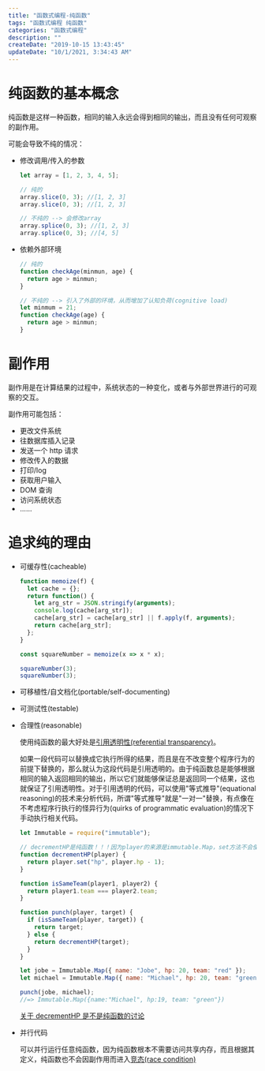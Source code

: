 ```yaml
---
title: "函数式编程-纯函数"
tags: "函数式编程 纯函数"
categories: "函数式编程"
description: ""
createDate: "2019-10-15 13:43:45"
updateDate: "10/1/2021, 3:34:43 AM"
---
```



# 纯函数的基本概念

纯函数是这样一种函数，相同的输入永远会得到相同的输出，而且没有任何可观察的副作用。

可能会导致不纯的情况：

- 修改调用/传入的参数

  ```javascript
  let array = [1, 2, 3, 4, 5];

  // 纯的
  array.slice(0, 3); //[1, 2, 3]
  array.slice(0, 3); //[1, 2, 3]

  // 不纯的 --> 会修改array
  array.splice(0, 3); //[1, 2, 3]
  array.splice(0, 3); //[4, 5]
  ```

- 依赖外部环境

  ```javascript
  // 纯的
  function checkAge(minmun, age) {
    return age > minmun;
  }

  // 不纯的 --> 引入了外部的环境，从而增加了认知负荷(cognitive load)
  let minmum = 21;
  function checkAge(age) {
    return age > minmun;
  }
  ```

# 副作用

副作用是在计算结果的过程中，系统状态的一种变化，或者与外部世界进行的可观察的交互。

副作用可能包括：

- 更改文件系统
- 往数据库插入记录
- 发送一个 http 请求
- 修改传入的数据
- 打印/log
- 获取用户输入
- DOM 查询
- 访问系统状态
- ......

# 追求纯的理由

- 可缓存性(cacheable)

  ```javascript
  function memoize(f) {
    let cache = {};
    return function() {
      let arg_str = JSON.stringify(arguments);
      console.log(cache[arg_str]);
      cache[arg_str] = cache[arg_str] || f.apply(f, arguments);
      return cache[arg_str];
    };
  }

  const squareNumber = memoize(x => x * x);

  squareNumber(3);
  squareNumber(3);
  ```

- 可移植性/自文档化(portable/self-documenting)
- 可测试性(testable)
- 合理性(reasonable)

  使用纯函数的最大好处是[引用透明性(referential transparency)](https://en.wikipedia.org/wiki/Referential_transparency)。

  如果一段代码可以替换成它执行所得的结果，而且是在不改变整个程序行为的前提下替换的，那么就认为这段代码是引用透明的。由于纯函数总是能够根据相同的输入返回相同的输出，所以它们就能够保证总是返回同一个结果，这也就保证了引用透明性。对于引用透明的代码，可以使用"等式推导"(equational reasoning)的技术来分析代码，所谓"等式推导"就是"一对一"替换，有点像在不考虑程序行执行的怪异行为(quirks of programmatic evaluation)的情况下手动执行相关代码。

  ```javascript
  let Immutable = require("immutable");

  // decrementHP是纯函数！！！因为player的来源是immutable.Map，set方法不会使map改变，而是返回一个新的map对象
  function decrementHP(player) {
    return player.set("hp", player.hp - 1);
  }

  function isSameTeam(player1, player2) {
    return player1.team === player2.team;
  }

  function punch(player, target) {
    if (isSameTeam(player, target)) {
      return target;
    } else {
      return decrementHP(target);
    }
  }

  let jobe = Immutable.Map({ name: "Jobe", hp: 20, team: "red" });
  let michael = Immutable.Map({ name: "Michael", hp: 20, team: "green" });

  punch(jobe, michael);
  //=> Immutable.Map({name:"Michael", hp:19, team: "green"})
  ```

  [关于 decrementHP 是不是纯函数的讨论](https://github.com/MostlyAdequate/mostly-adequate-guide/issues/244)

- 并行代码

  可以并行运行任意纯函数，因为纯函数根本不需要访问共享内存，而且根据其定义，纯函数也不会因副作用而进入[竞态(race condition)](https://en.wikipedia.org/wiki/Race_condition)
